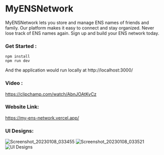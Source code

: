 # MyENSNetwork

MyENSNetwork lets you store and manage ENS names of friends and family. Our platform makes it easy to connect and stay organized. Never lose track of ENS names again. Sign up and build your ENS network today.

### Get Started :
```
npm install
npm run dev
```
And the application would run locally at http://localhost:3000/

### Video :
https://clipchamp.com/watch/AbnJOAtKvCz

### Website Link:
https://my-ens-network.vercel.app/

### UI Designs:

![Screenshot_20230108_033455](https://user-images.githubusercontent.com/61940373/211172511-b85cc3bc-1e8e-4ef5-9043-6a6dff8a69a5.png)
![Screenshot_20230108_033521](https://user-images.githubusercontent.com/61940373/211172531-012ab209-5e70-4344-84e2-75dec672d1b4.png)
![UI Designs](https://user-images.githubusercontent.com/61940373/211172156-2e0dee11-961a-43d2-9c98-c15f45395953.png)


